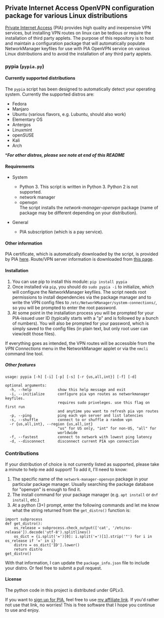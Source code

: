 ## Private Internet Access OpenVPN configuration package for various Linux distributions

[Private Internet Access](https://www.privateinternetaccess.com/pages/buy-vpn/pypia) (PIA) provides high quality and inexpensive VPN services, but installing VPN routes on linux can be tedious or require the installation of third party applets. The purpose of this repository is to host and maintain a configuration package that will automatically populate NetworkManager keyfiles for use with PIA OpenVPN service on various Linux distributions and to avoid the installation of any third party applets.

### pypia (`pypia.py`)
#### Currently supported distributions
The `pypia` script has been designed to automatically detect your operating system. Currently the supported distros are:
* Fedora
* Manjaro
* Ubuntu (various flavors, e.g. Lubuntu, should also work)
* Elementary OS
* Antergos
* Linuxmint
* openSUSE
* Kali
* Arch

****For other distros, please see note at end of this README***

#### Requirements
* System
  * Python 3. This script is written in Python 3. Python 2 is not supported.
  * network manager
  * openvpn  
The script installs the *network-manager-openvpn* package (name of package may be different depending on your distribution).

* General
  * PIA subscription (which is a pay service).

#### Other information
PIA certificate, which is automatically downloaded by the script, is provided by PIA [here](https://www.privateinternetaccess.com/openvpn/ca.crt).
Route/VPN server information is downloaded from [this page](https://www.privateinternetaccess.com/vpninfo/servers).

#### Installation
1. You can use pip to install this module:
`pip install pypia`
2. Once installed via `pip`, you should do `sudo pypia -i` to initialize, which will configure the NetworkManager keyfiles. The script needs root permissions to install dependencies via the package manager and to write the VPN config files to `/etc/NetworkManager/system-connections/`, so you will be prompted to enter the root password.
3. At some point in the installation process you will be prompted for your PIA-issued user ID (typically starts with a "p" and is followed by a bunch of numbers). You will also be prompted for your password, which is simply saved to the config files (in plain text, but only root user can view/edit those files).

If everything goes as intended, the VPN routes will be accessible from the *VPN Connections* menu in the NetworkManager applet or via the `nmcli` command line tool.

##### Other features

    usage: pypia [-h] [-i] [-p] [-s] [-r {us,all,int}] [-f] [-d]

    optional arguments:
      -h, --help            show this help message and exit
      -i, --initialize      configure pia vpn routes as networkmanager keyfiles.
                            requires sudo priveleges. use this flag on first run
                            and anytime you want to refresh pia vpn routes
      -p, --ping            ping each vpn server and list latencies
      -s, --shuffle         connect to or shuffle a random vpn
      -r {us,all,int}, --region {us,all,int}
                            "us" for US only, "int" for non-US, "all" for
                            worldwide
      -f, --fastest         connect to network with lowest ping latency
      -d, --disconnect      disconnect current PIA vpn connection

### Contributions
If your distribution of choice is not currently listed as supported, please take a minute to help me add support! To add it, I'll need to know:

1. The specific name of the `network-manager-openvpn` package in your particular package manager. Usually searching the package database for "openvpn" is enough to find it.
2. The install command for your package manager (e.g. `apt install` or `dnf install`, etc.)
3. At a python (3+) prompt, enter the following commands and let me know what the string returned from the `get_distro()` function is:
```
import subprocess
def get_distro():
    os_release = subprocess.check_output(['cat', '/etc/os-release']).decode('utf-8').splitlines()
    os_dict = {i.split('=')[0]: i.split('=')[1].strip('"') for i in os_release if '=' in i}
    distro = os_dict['ID'].lower()
    return distro
get_distro()
```
With that information, I can update the `package_info.json` file to include your distro. Or feel free to submit a pull request.

#### License
The python code in this project is distributed under GPLv3.

If you want to [sign up for PIA](https://www.privateinternetaccess.com/pages/buy-vpn/pypia), feel free to use [my affiliate link](https://www.privateinternetaccess.com/pages/buy-vpn/pypia). If you'd rather not use that link, no worries! This is free software that I hope you continue to use and enjoy.
